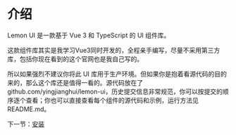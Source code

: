 # 介绍

Lemon UI 是一款基于 Vue 3 和 TypeScript 的 UI 组件库。

这款组件库其实是我学习Vue3同时开发的，全程亲手编写，尽量不采用第三方库，包括你现在看到的这个官网也是我自己写的。

所以如果强烈不建议你将此 UI 库用于生产环境。但如果你是抱着看源代码的目的来的，那么这个库还是值得一看的。源代码放在了 github.com/yingjianghui/lemon-ui，历史提交信息非常规范，你可以按提交的顺序逐个查看；你也可以直接查看每个组件的源代码和示例，运行方法见 README.md。

下一节：[安装](#/doc/install)